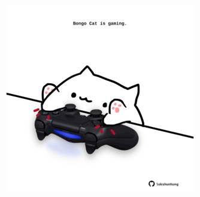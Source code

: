 <!-- built at 15/04/2025, 10:00:28 UTC -->
<p align="center">
  <img width="500" height="500" src="./ReadmeImage.svg">
</p>

